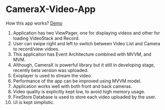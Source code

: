 # CameraX-Video-App

How this app works?
[Demo](https://www.google.com)

1. Application has two ViewPager, one for displaying videos and other for loading VideoStack and Record.
2. User can swipe right and left to switch between Video List and Camera to record/view vidoes.
3. This applicaiton has Event Architecture combined with MVVM, and MVM.
4. Although, CameraX is powerful library but it still in developing stage, recently beta version was uploaded.
5. Exoplayer is used to stream the video.
6. Performance of the app can be improved using MVVM model.
7. Application works well with both front and back cameras.
8. Video quality is explicitly kept low, to avoid high memory usage.
9. FireStore Database is used to store each video uploaded by the user.
10. UI is kept simplistic.
